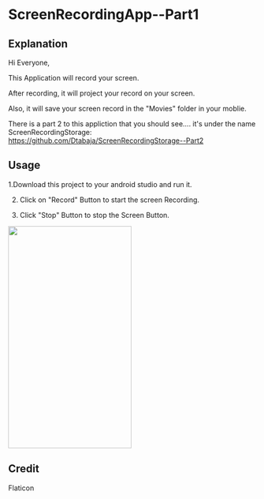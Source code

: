 # ScreenRecordingApp--Part1

## Explanation

Hi Everyone,

This Application will record your screen.

After recording, it will project your record on your screen.

Also, it will save your screen record in the "Movies" folder in your moblie.

There is a part 2 to this appliction that you should see.... 
it's under the name ScreenRecordingStorage: https://github.com/Dtabaja/ScreenRecordingStorage--Part2


## Usage

1.Download this project to your android studio and run it.

2. Click on "Record" Button to start the screen Recording.

3. Click "Stop" Button to stop the Screen Button.

<img src="assets/ScreenRecordingApp27-02-2021-02_11_08.gif" width="250" height="450"/>



## Credit

Flaticon






